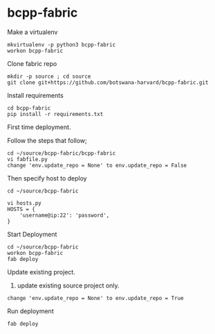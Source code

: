 # bcpp-fabric

Make a virtualenv 
```
mkvirtualenv -p python3 bcpp-fabric
workon bcpp-fabric
```
Clone fabric repo

```
mkdir -p source ; cd source
git clone git+https://github.com/botswana-harvard/bcpp-fabric.git
```
Install requirements

```
cd bcpp-fabric
pip install -r requirements.txt
```

First time deployment.

Follow the steps that follow;

```
cd ~/source/bcpp-fabric/bcpp-fabric
vi fabfile.py 
change 'env.update_repo = None' to env.update_repo = False
```

Then specify host to deploy

```
cd ~/source/bcpp-fabric

vi hosts.py
HOSTS = {
    'username@ip:22': 'password',
}

```
Start Deployment

```
cd ~/source/bcpp-fabric
workon bcpp-fabric
fab deploy

```


Update existing project.

1. update existing source project only.

```
change 'env.update_repo = None' to env.update_repo = True
```
Run deployment
```
fab deploy
```
